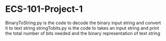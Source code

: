 # ECS-101-Project-1

BinaryToString.py is the code to decode the binary input string and convert it to text string
stringTobits.py is the code to takes an input string and print the total number of bits needed and the binary representation of text string
